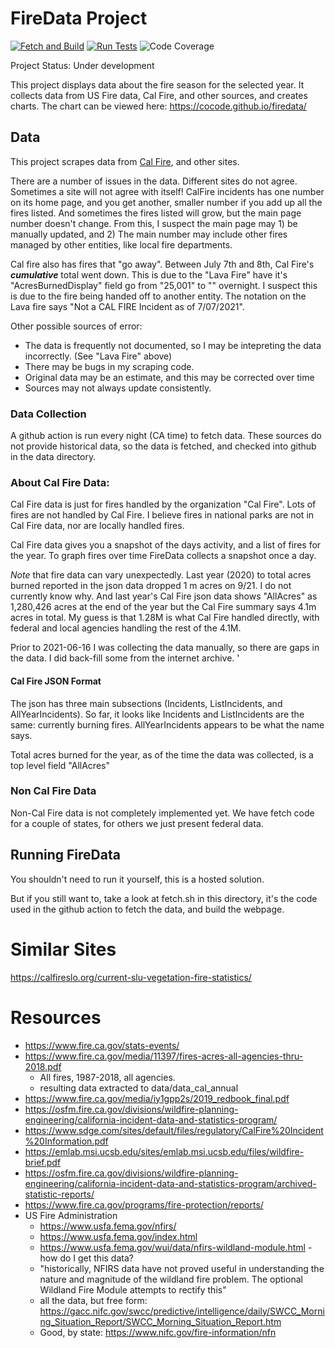 # FireData Project
[![Fetch and Build](https://github.com/cocode/firedata/actions/workflows/fetch.yml/badge.svg)](https://github.com/cocode/firedata/actions/workflows/fetch.yml)
[![Run Tests](https://github.com/cocode/firedata/actions/workflows/run_tests.yml/badge.svg)](https://github.com/cocode/firedata/actions/workflows/run_tests.yml)
![Code Coverage](https://img.shields.io/endpoint?style=flat&url=https%3A%2F%2Fraw.githubusercontent.com%2Fcocode%2Ffiredata%2Fmaster%2Fcode-coverage.txt)

Project Status: Under development

This project displays data about the fire season for the selected year.
It collects data from US Fire data, Cal Fire, and other sources, and creates charts.
The chart can be viewed here: https://cocode.github.io/firedata/


## Data 
This project scrapes data from [Cal Fire](https://www.fire.ca.gov/incidents), and other sites. 

There are a number of issues in the data. Different sites do not agree. Sometimes a site will not
agree with itself! CalFire incidents has one number on its home page, and you get another, smaller number if
you add up all the fires listed. And sometimes the fires listed will grow, but the main page number
doesn't change. From this, I suspect the main page may 1) be manually updated, and 2) The main number
may include other fires managed by other entities, like local fire departments.

Cal fire also has fires that "go away". Between July 7th and 8th, Cal Fire's ***cumulative*** total
went down. This is due to the "Lava Fire" have it's "AcresBurnedDisplay" field go from "25,001" to "" overnight.
I suspect this is due to the fire being handed off to another entity. The notation on the Lava fire says
"Not a CAL FIRE Incident as of 7/07/2021". 

Other possible sources of error:

* The data is frequently not documented, so I may be intepreting the data incorrectly. (See "Lava Fire" above)
* There may be bugs in my scraping code. 
* Original data may be an estimate, and this may be corrected over time
* Sources may not always update consistently. 

### Data Collection
A github action is run every night (CA time) to fetch data.
These sources do not provide historical data, so the data is fetched, and checked into github in the data directory.


### About Cal Fire Data:
Cal Fire data is just for fires handled by the organization "Cal Fire". Lots of fires are not handled by Cal Fire. 
I believe fires in national parks are not in Cal Fire data, nor are locally handled fires.

Cal Fire data gives you a snapshot of the days activity, and a list of fires for the year. 
To graph fires over time FireData collects a snapshot once a day.

*Note* that fire data can vary unexpectedly. Last year (2020) to total
acres burned reported in the json data dropped 1 m acres on 9/21.
I do not currently know why. And last year's Cal Fire json data shows "AllAcres" as 1,280,426 acres at the end of the
year but the Cal Fire summary says 4.1m acres in total. My guess is that 1.28M is what Cal Fire handled directly, 
with federal and local agencies handling the rest of the 4.1M.

Prior to 2021-06-16 I was collecting the data manually, so there are gaps
in the data. I did back-fill some from the internet archive. '

#### Cal Fire JSON Format
The json has three main subsections (Incidents, ListIncidents, and AllYearIncidents). So far, it looks
like Incidents and ListIncidents are the same: currently burning fires. AllYearIncidents appears to be what 
the name says.

Total acres burned for the year, as of the time the data was collected, is a top level field "AllAcres"

### Non Cal Fire Data
Non-Cal Fire data is not completely implemented yet. We have fetch code for a couple of states, for others
we just present federal data.

## Running FireData
You shouldn't need to run it yourself, this is a hosted solution. 

But if you still want to, take a look at fetch.sh in this directory, it's the code used
in the github action to fetch the data, and build the webpage.



# Similar Sites
https://calfireslo.org/current-slu-vegetation-fire-statistics/

# Resources
* https://www.fire.ca.gov/stats-events/
* https://www.fire.ca.gov/media/11397/fires-acres-all-agencies-thru-2018.pdf
  * All fires, 1987-2018, all agencies.
  * resulting data extracted to data/data_cal_annual
* https://www.fire.ca.gov/media/iy1gpp2s/2019_redbook_final.pdf
* https://osfm.fire.ca.gov/divisions/wildfire-planning-engineering/california-incident-data-and-statistics-program/
* https://www.sdge.com/sites/default/files/regulatory/CalFire%20Incident%20Information.pdf
* https://emlab.msi.ucsb.edu/sites/emlab.msi.ucsb.edu/files/wildfire-brief.pdf
* https://osfm.fire.ca.gov/divisions/wildfire-planning-engineering/california-incident-data-and-statistics-program/archived-statistic-reports/
* https://www.fire.ca.gov/programs/fire-protection/reports/
* US Fire Administration  
  * https://www.usfa.fema.gov/nfirs/
  * https://www.usfa.fema.gov/index.html
  * https://www.usfa.fema.gov/wui/data/nfirs-wildland-module.html - how do I get this data?
  * "historically, NFIRS data have not proved useful in understanding the nature and magnitude of the wildland fire problem. The optional Wildland Fire Module attempts to rectify this"
  * all the data, but free form: https://gacc.nifc.gov/swcc/predictive/intelligence/daily/SWCC_Morning_Situation_Report/SWCC_Morning_Situation_Report.htm
  * Good, by state: https://www.nifc.gov/fire-information/nfn
  
